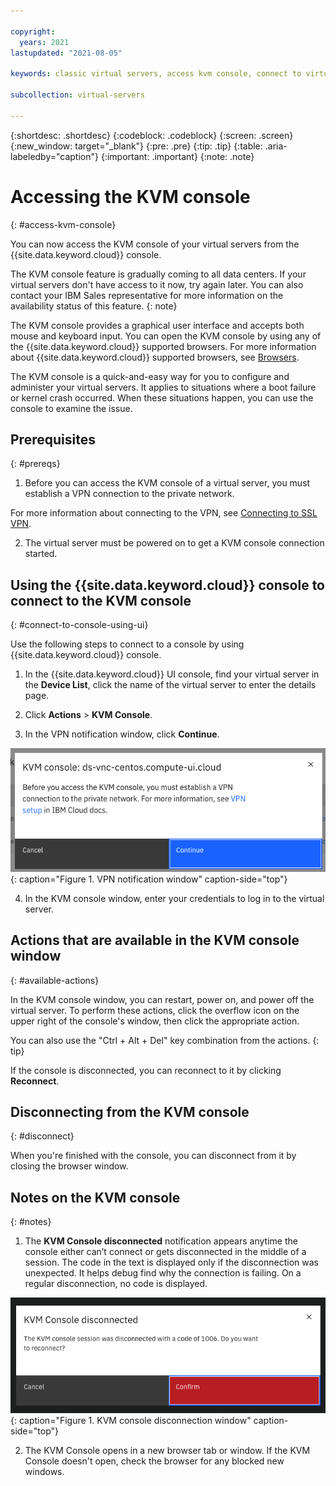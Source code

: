 ```yaml
---

copyright:
  years: 2021
lastupdated: "2021-08-05"

keywords: classic virtual servers, access kvm console, connect to virtual server

subcollection: virtual-servers

---
```


{:shortdesc: .shortdesc}
{:codeblock: .codeblock}
{:screen: .screen}
{:new_window: target="_blank"}
{:pre: .pre}
{:tip: .tip}
{:table: .aria-labeledby="caption"}
{:important: .important}
{:note: .note}

# Accessing the KVM console
{: #access-kvm-console}

You can now access the KVM console of your virtual servers from the {{site.data.keyword.cloud}} console.

The KVM console feature is gradually coming to all data centers. If your virtual servers don't have access to it now, try again later. You can also contact your IBM Sales representative for more information on the availability status of this feature.
{: note}

The KVM console provides a graphical user interface and accepts both mouse and keyboard input. You can open the KVM console by using any of the {{site.data.keyword.cloud}} supported browsers. For more information about {{site.data.keyword.cloud}} supported browsers, see [Browsers](/docs/overview?topic=overview-prereqs-platform#browsers-platform).

The KVM console is a quick-and-easy way for you to configure and administer your virtual servers. It applies to situations where a boot failure or kernel crash occurred. When these situations happen, you can use the console to examine the issue.

## Prerequisites
{: #prereqs}

1. Before you can access the KVM console of a virtual server, you must establish a VPN connection to the private network.

  For more information about connecting to the VPN, see [Connecting to SSL VPN](/docs/iaas-vpn?topic=iaas-vpn-standalone-vpn-clients).

2. The virtual server must be powered on to get a KVM console connection started.

## Using the {{site.data.keyword.cloud}} console to connect to the KVM console
{: #connect-to-console-using-ui}

Use the following steps to connect to a console by using {{site.data.keyword.cloud}} console.

1. In the {{site.data.keyword.cloud}} UI console, find your virtual server in the **Device List**, click the name of the virtual server to enter the details page.

2. Click **Actions** > **KVM Console**.

3. In the VPN notification window, click **Continue**.

  ![Figure showing KVM console VPN notification window](images/kvm_vpn_note.png "Figure showing KVM console VPN notification window"){: caption="Figure 1. VPN notification window" caption-side="top"}

4. In the KVM console window, enter your credentials to log in to the virtual server.

## Actions that are available in the KVM console window
{: #available-actions}

In the KVM console window, you can restart, power on, and power off the virtual server. To perform these actions, click the overflow icon on the upper right of the console's window, then click the appropriate action.

You can also use the "Ctrl + Alt + Del" key combination from the actions.
{: tip}

If the console is disconnected, you can reconnect to it by clicking **Reconnect**. 

## Disconnecting from the KVM console
{: #disconnect}

When you're finished with the console, you can disconnect from it by closing the browser window.

## Notes on the KVM console
{: #notes}

1. The **KVM Console disconnected** notification appears anytime the console either can’t connect or gets disconnected in the middle of a session. The code in the text is displayed only if the disconnection was unexpected. It helps debug find why the connection is failing. On a regular disconnection, no code is displayed.

  ![Figure showing KVM console disconnection window](images/kvm_disconnected_note.png "Figure showing KVM console disconnection window"){: caption="Figure 1. KVM console disconnection window" caption-side="top"}

2. The KVM Console opens in a new browser tab or window. If the KVM Console doesn't open, check the browser for any blocked new windows.
